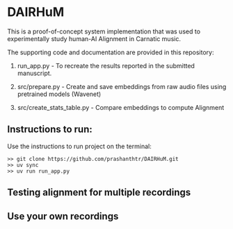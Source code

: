 # DAIRHuM

This is a proof-of-concept system implementation that was used to experimentally study human-AI Alignment in Carnatic music.

The supporting code and documentation are provided in this repository:

1) run_app.py - To recreate the results reported in the submitted manuscript.

2) src/prepare.py - Create and save embeddings from raw audio files using pretrained models (Wavenet)

3) src/create_stats_table.py - Compare embeddings to compute Alignment

## Instructions to run:

Use the instructions to run project on the terminal:

    >> git clone https://github.com/prashanthtr/DAIRHuM.git
    >> uv sync 
    >> uv run run_app.py

## Testing alignment for multiple recordings

## Use your own recordings
